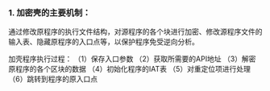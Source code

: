 ### 1. 加密壳的主要机制：

通过修改原程序的执行文件结构，对源程序的各个块进行加密、修改源程序文件的输入表、隐藏原程序的入口点等，以保护程序免受逆向分析。

加壳程序执行过程：
（1）保存入口参数
（2）获取所需要的API地址
（3）解密原程序的各个区块的数据
（4）初始化程序的IAT表
（5）对重定位项进行处理
（6）跳转到程序的原入口点